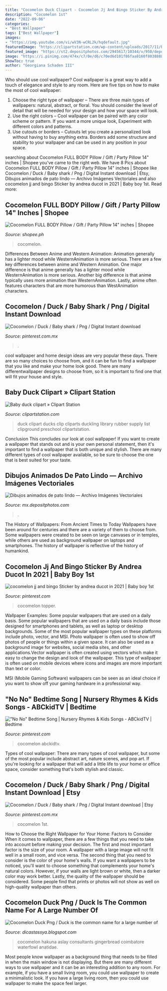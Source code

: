 ```yaml
---
title: "Cocomelon Duck Clipart - Cocomelon Jj And Bingo Sticker By Andrea Ducot In 2021"
description: "Cocomelon 1st"
date: "2022-09-06"
categories:
- "Best Wallpaper"
tags: ["Best Wallpaper"]
images:
- "https://img.youtube.com/vi/wV3N-wCRL2k/hqdefault.jpg"
featuredImage: "https://clipartstation.com/wp-content/uploads/2017/11/baby-duck-clipart.jpg"
featured_image: "https://st2.depositphotos.com/2945617/10344/v/950/depositphotos_103446430-stock-illustration-cute-duck-cartoon.jpg"
image: "https://i.pinimg.com/474x/c7/0e/d6/c70ed6d101f86faa8160f8038888aec8.jpg"
ShowToc: true
author: "Georgiana Schaden III"
---
```



Who should use cool wallpaper?
Cool wallpaper is a great way to add a touch of elegance and style to any room. Here are five tips on how to make the most of cool wallpaper: 
1) Choose the right type of wallpaper – There are three main types of wallpapers: natural, abstract, or floral. You should consider the level of detail that will be needed for your design and how your space will look. 
2) Use the right colors – Cool wallpaper can be paired with any color scheme or pattern. If you want a more unique look, Experiment with different colors and patterns. 
3) Use cutouts or borders – Cutouts let you create a personalized look without having to buy anything extra. Borders add some structure and stability to your wallpaper and can be used in any position in your space.

	

		
searching about Cocomelon FULL BODY Pillow / Gift / Party Pillow 14&quot; inches | Shopee you've came to the right web. We have 8 Pics about Cocomelon FULL BODY Pillow / Gift / Party Pillow 14&quot; inches | Shopee like Cocomelon / Duck / Baby shark / Png / Digital Instant download | Etsy, Dibujos animados de pato lindo — Archivo Imágenes Vectoriales and also cocomelon jj and bingo Sticker by andrea ducot in 2021 | Baby boy 1st. Read more:
		
    
## Cocomelon FULL BODY Pillow / Gift / Party Pillow 14&quot; Inches | Shopee

<img loading=lazy src="https://cf.shopee.ph/file/a0f7305b65b063098cfdd16aacf5861e_tn" onerror="this.onerror=null;this.src='https://tse1.mm.bing.net/th?id=OIP.NBdnxP1ZYPuZzeNnMMf9swAAAA&amp;pid=15.1';" alt="Cocomelon FULL BODY Pillow / Gift / Party Pillow 14&quot; inches | Shopee">

_Source: shopee.ph_

>cocomelon. 

	

Differences Between Anime and Western Animation: Animation generally has a lighter mood while WesternAnimation is more serious.
There are a few key differences between anime and Western Animation. One major difference is that anime generally has a lighter mood while WesternAnimation is more serious. Another big difference is that anime typically uses more animation than WesternAnimation. Lastly, anime often features characters that are more humorous than WestAnimation characters.

    
## Cocomelon / Duck / Baby Shark / Png / Digital Instant Download

<img loading=lazy src="https://i.pinimg.com/236x/98/ae/1a/98ae1a23ce30bc7639420f5eb617426a.jpg?nii=t" onerror="this.onerror=null;this.src='https://tse2.mm.bing.net/th?id=OIP.qDu8jaCGlPPADb6VHxSE4AAAAA&amp;pid=15.1';" alt="Cocomelon / Duck / Baby shark / Png / Digital Instant download">

_Source: pinterest.com.mx_

>. 

	

cool wallpaper and home design ideas are very popular these days. There are so many choices to choose from, and it can be fun to find a wallpaper that you like and make your home look good. There are many differentwallpaper designs to choose from, so it is important to find one that will fit your house and style.

    
## Baby Duck Clipart » Clipart Station

<img loading=lazy src="https://clipartstation.com/wp-content/uploads/2017/11/baby-duck-clipart.jpg" onerror="this.onerror=null;this.src='https://tse1.mm.bing.net/th?id=OIP.8RbJJfHSG8io9_586McXNAHaHa&amp;pid=15.1';" alt="Baby duck clipart » Clipart Station">

_Source: clipartstation.com_

>duck clipart ducks clip cliparts duckling library rubber supply list clipground preschool clipartstation. 

	

Conclusion
This concludes our look at cool wallpaper! If you want to create a wallpaper that stands out and is your own personal statement, then it's important to find a wallpaper that is both unique and stylish. There are many different types of cool wallpaper available, so be sure to choose the one that is best suited for your taste.

    
## Dibujos Animados De Pato Lindo — Archivo Imágenes Vectoriales

<img loading=lazy src="https://st2.depositphotos.com/2945617/10344/v/950/depositphotos_103446430-stock-illustration-cute-duck-cartoon.jpg" onerror="this.onerror=null;this.src='https://tse2.mm.bing.net/th?id=OIP.gclzehpPvakzDlDc3PYwwgHaNY&amp;pid=15.1';" alt="Dibujos animados de pato lindo — Archivo Imágenes Vectoriales">

_Source: mx.depositphotos.com_

>. 

	

The History of Wallpapers: From Ancient Times to Today
Wallpapers have been around for centuries and there are a variety of them to choose from. Some wallpapers were created to be seen on large canvases or in temples, while others are used as background wallpaper on laptops and smartphones. The history of wallpaper is reflective of the history of humankind.

    
## Cocomelon Jj And Bingo Sticker By Andrea Ducot In 2021 | Baby Boy 1st

<img loading=lazy src="https://i.pinimg.com/originals/e2/30/d9/e230d9464cb3eb33888116db2f445b95.png" onerror="this.onerror=null;this.src='https://tse2.mm.bing.net/th?id=OIP.1eUWZClbA8GuPX4L27snCgHaHa&amp;pid=15.1';" alt="cocomelon jj and bingo Sticker by andrea ducot in 2021 | Baby boy 1st">

_Source: pinterest.com_

>cocomelon topper. 

	

Wallpaper Examples: Some popular wallpapers that are used on a daily basis.
Some popular wallpapers that are used on a daily basis include those designed for smartphones and tablets, as well as laptop or desktop backgrounds. Some of the most popular wallpaper types on these platforms include photo, vector, and MSI. 
Photo wallpaper is often used to show off photos of people or things within a given space. It can also be used as a background image for websites, social media sites, and other applications.Vector wallpaper is often created using vectors which make it easy to change the design and look of the wallpaper. This type of wallpaper is often used on mobile devices where icons and images are more important than text or color. 

MSI (Mobile Gaming Software) wallpapers can be seen as an ideal choice if you want to show off your gaming hardware in a professional way.

    
## &quot;No No&quot; Bedtime Song | Nursery Rhymes &amp; Kids Songs - ABCkidTV | Bedtime

<img loading=lazy src="https://i.pinimg.com/474x/c7/0e/d6/c70ed6d101f86faa8160f8038888aec8.jpg" onerror="this.onerror=null;this.src='https://tse1.mm.bing.net/th?id=OIP.6QqZwtojpG72qRwu-Y93fgAAAA&amp;pid=15.1';" alt="&quot;No No&quot; Bedtime Song | Nursery Rhymes &amp; Kids Songs - ABCkidTV | Bedtime">

_Source: pinterest.com_

>cocomelon abckidtv. 

	

Types of cool wallpaper:
There are many types of cool wallpaper, but some of the most popular include abstract art, nature scenes, and pop art. If you're looking for a wallpaper that will add a little life to your home or office space, consider something that's both stylish and classic.

    
## Cocomelon / Duck / Baby Shark / Png / Digital Instant Download | Etsy

<img loading=lazy src="https://i.pinimg.com/originals/68/90/6d/68906da52bc0ab068214798ecd894a70.png" onerror="this.onerror=null;this.src='https://tse3.mm.bing.net/th?id=OIP.sY_v5uS293xJ2qicflScgAHaLH&amp;pid=15.1';" alt="Cocomelon / Duck / Baby shark / Png / Digital Instant download | Etsy">

_Source: pinterest.com.mx_

>cocomelon 1st. 

	

How to Choose the Right Wallpaper for Your Home: Factors to Consider
When it comes to wallpaper, there are a few things that you need to take into account before making your decision. The first and most important factor is the size of your room. A wallpaper with a large image will not fit well in a small room, and vice versa. 
The second thing that you need to consider is the color of your home's walls. If you want a wallpapers to be noticed, you'll want to choose something that complements your home's natural colors. However, if your walls are light brown or white, then a darker color may work better. 
Lastly, the quality of the wallpaper should be considered. Some people find that prints or photos will not show as well on high-quality wallpaper than others.

    
## Cocomelon Duck Png / Duck Is The Common Name For A Large Number Of

<img loading=lazy src="https://img.youtube.com/vi/wV3N-wCRL2k/hqdefault.jpg" onerror="this.onerror=null;this.src='https://tse1.mm.bing.net/th?id=OIP.v-x8xQCZF4Z5LuJJONZshQHaFj&amp;pid=15.1';" alt="Cocomelon Duck Png / Duck is the common name for a large number of">

_Source: dicastassya.blogspot.com_

>cocomelon hakuna aslay consultants gingerbread coimbatore waterfowl anatidae. 

	

Most people know wallpaper as a background thing that needs to be filled in when the main window is not displaying. But there are many different ways to use wallpaper and it can be an interesting addition to any room. For example, if you have a small living room, you could use wallpaper to create a minimalistic look. If you have a large living room, then you could use wallpaper to make the space feel larger.

